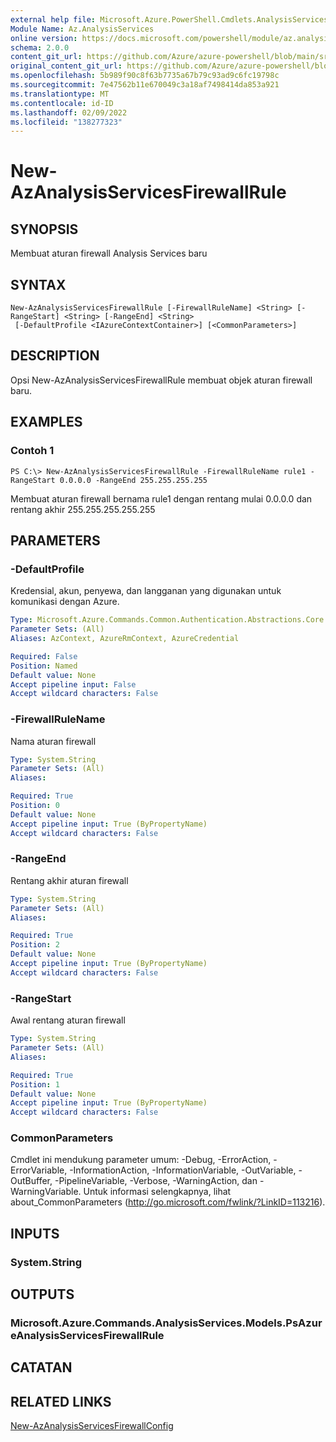 ```yaml
---
external help file: Microsoft.Azure.PowerShell.Cmdlets.AnalysisServices.dll-Help.xml
Module Name: Az.AnalysisServices
online version: https://docs.microsoft.com/powershell/module/az.analysisservices/new-azanalysisservicesfirewallrule
schema: 2.0.0
content_git_url: https://github.com/Azure/azure-powershell/blob/main/src/AnalysisServices/AnalysisServices/help/New-AzAnalysisServicesFirewallRule.md
original_content_git_url: https://github.com/Azure/azure-powershell/blob/main/src/AnalysisServices/AnalysisServices/help/New-AzAnalysisServicesFirewallRule.md
ms.openlocfilehash: 5b989f90c8f63b7735a67b79c93ad9c6fc19798c
ms.sourcegitcommit: 7e47562b11e670049c3a18af7498414da853a921
ms.translationtype: MT
ms.contentlocale: id-ID
ms.lasthandoff: 02/09/2022
ms.locfileid: "138277323"
---
```

# New-AzAnalysisServicesFirewallRule

## SYNOPSIS
Membuat aturan firewall Analysis Services baru

## SYNTAX

```
New-AzAnalysisServicesFirewallRule [-FirewallRuleName] <String> [-RangeStart] <String> [-RangeEnd] <String>
 [-DefaultProfile <IAzureContextContainer>] [<CommonParameters>]
```

## DESCRIPTION
Opsi New-AzAnalysisServicesFirewallRule membuat objek aturan firewall baru.

## EXAMPLES

### Contoh 1
```
PS C:\> New-AzAnalysisServicesFirewallRule -FirewallRuleName rule1 -RangeStart 0.0.0.0 -RangeEnd 255.255.255.255
```

Membuat aturan firewall bernama rule1 dengan rentang mulai 0.0.0.0 dan rentang akhir 255.255.255.255.255

## PARAMETERS

### -DefaultProfile
Kredensial, akun, penyewa, dan langganan yang digunakan untuk komunikasi dengan Azure.

```yaml
Type: Microsoft.Azure.Commands.Common.Authentication.Abstractions.Core.IAzureContextContainer
Parameter Sets: (All)
Aliases: AzContext, AzureRmContext, AzureCredential

Required: False
Position: Named
Default value: None
Accept pipeline input: False
Accept wildcard characters: False
```

### -FirewallRuleName
Nama aturan firewall

```yaml
Type: System.String
Parameter Sets: (All)
Aliases:

Required: True
Position: 0
Default value: None
Accept pipeline input: True (ByPropertyName)
Accept wildcard characters: False
```

### -RangeEnd
Rentang akhir aturan firewall

```yaml
Type: System.String
Parameter Sets: (All)
Aliases:

Required: True
Position: 2
Default value: None
Accept pipeline input: True (ByPropertyName)
Accept wildcard characters: False
```

### -RangeStart
Awal rentang aturan firewall

```yaml
Type: System.String
Parameter Sets: (All)
Aliases:

Required: True
Position: 1
Default value: None
Accept pipeline input: True (ByPropertyName)
Accept wildcard characters: False
```

### CommonParameters
Cmdlet ini mendukung parameter umum: -Debug, -ErrorAction, -ErrorVariable, -InformationAction, -InformationVariable, -OutVariable, -OutBuffer, -PipelineVariable, -Verbose, -WarningAction, dan -WarningVariable. Untuk informasi selengkapnya, lihat about_CommonParameters (http://go.microsoft.com/fwlink/?LinkID=113216).

## INPUTS

### System.String

## OUTPUTS

### Microsoft.Azure.Commands.AnalysisServices.Models.PsAzureAnalysisServicesFirewallRule

## CATATAN

## RELATED LINKS

[New-AzAnalysisServicesFirewallConfig](./New-AzAnalysisServicesFirewallConfig.md)